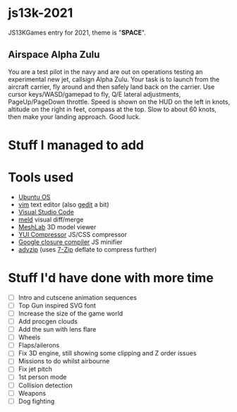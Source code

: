 # js13k-2021
JS13KGames entry for 2021, theme is "**SPACE**".

## Airspace Alpha Zulu

You are a test pilot in the navy and are out on operations testing an experimental new jet, callsign Alpha Zulu. Your task is to launch from the aircraft carrier, fly around and then safely land back on the carrier. Use cursor keys/WASD/gamepad to fly, Q/E lateral adjustments, PageUp/PageDown throttle. Speed is shown on the HUD on the left in knots, altitude on the right in feet, compass at the top. Slow to about 60 knots, then make your landing approach. Good luck.

# Stuff I managed to add

# Tools used
* [Ubuntu OS](https://www.ubuntu.com/)
* [vim](https://github.com/vim) text editor (also [gedit](https://github.com/GNOME/gedit) a bit)
* [Visual Studio Code](https://code.visualstudio.com/)
* [meld](https://github.com/GNOME/meld) visual diff/merge
* [MeshLab](https://github.com/cnr-isti-vclab/meshlab) 3D model viewer
* [YUI Compressor](https://github.com/yui/yuicompressor) JS/CSS compressor
* [Google closure compiler](https://developers.google.com/closure/compiler/docs/gettingstarted_app) JS minifier
* [advzip](https://github.com/amadvance/advancecomp) (uses [7-Zip](https://sourceforge.net/projects/sevenzip/files/7-Zip/) deflate to compress further)

# Stuff I'd have done with more time
- [ ] Intro and cutscene animation sequences
- [ ] Top Gun inspired SVG font
- [ ] Increase the size of the game world
- [ ] Add procgen clouds
- [ ] Add the sun with lens flare
- [ ] Wheels
- [ ] Flaps/ailerons
- [ ] Fix 3D engine, still showing some clipping and Z order issues
- [ ] Missions to do whilst airbourne
- [ ] Fix jet pitch
- [ ] 1st person mode
- [ ] Collision detection
- [ ] Weapons
- [ ] Dog fighting
